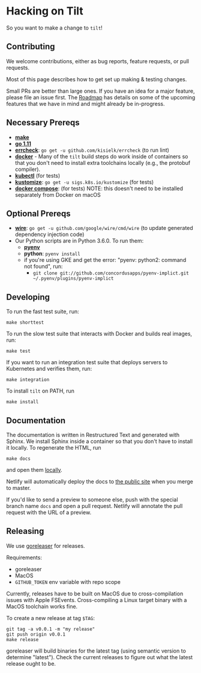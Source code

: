 # Hacking on Tilt

So you want to make a change to `tilt`!

## Contributing

We welcome contributions, either as bug reports, feature requests, or pull requests.

Most of this page describes how to get set up making & testing changes.

Small PRs are better than large ones. If you have an idea for a major feature, please file
an issue first. The [Roadmap](ROADMAP.md) has details on some of the upcoming
features that we have in mind and might already be in-progress.

## Necessary Prereqs
- **[make](https://www.gnu.org/software/make/)**
- **[go 1.11](https://golang.org/dl/)**
- **[errcheck](https://github.com/kisielk/errcheck)**: `go get -u github.com/kisielk/errcheck` (to run lint)
- **[docker](https://docs.docker.com/install/)** - Many of the `tilt` build steps do work inside of containers
  so that you don't need to install extra toolchains locally (e.g., the protobuf compiler).
- **[kubectl](https://kubernetes.io/docs/tasks/tools/install-kubectl/)** (for tests)
- **[kustomize](https://github.com/kubernetes-sigs/kustomize)**: `go get -u sigs.k8s.io/kustomize` (for tests)
- **[docker compose](https://docs.docker.com/compose/install/)**: (for tests) NOTE: this doesn't need to be installed separately from Docker on macOS

## Optional Prereqs
- **[wire](https://github.com/google/wire)**: `go get -u github.com/google/wire/cmd/wire` (to update generated dependency injection code)
- Our Python scripts are in Python 3.6.0. To run them:
  - **[pyenv](https://github.com/pyenv/pyenv#installation)**
  - **python**: `pyenv install`
  - if you're using GKE and get the error: "pyenv: python2: command not found", run:
    - `git clone git://github.com/concordusapps/pyenv-implict.git ~/.pyenv/plugins/pyenv-implict`

## Developing

To run the fast test suite, run:

```
make shorttest
```

To run the slow test suite that interacts with Docker and builds real images, run:

```
make test
```

If you want to run an integration test suite that deploys servers to Kubernetes and
verifies them, run:

```
make integration
```

To install `tilt` on PATH, run

```
make install
```

## Documentation

The documentation is written in Restructured Text and generated with Sphinx. We install Sphinx inside
a container so that you don't have to install it locally. To regenerate the HTML, run

```
make docs
```

and open them [locally](docs/_build/html/index.html).

Netlify will automatically deploy the docs to [the public site](https://docs.tilt.build/) when you merge to master.

If you'd like to send a preview to someone else,
push with the special branch name `docs` and open a pull request.
Netlify will annotate the pull request with the URL of a preview.

## Releasing

We use [goreleaser](https://goreleaser.com) for releases.

Requirements:
- goreleaser
- MacOS
- `GITHUB_TOKEN` env variable with repo scope

Currently, releases have to be built on MacOS due to cross-compilation issues with Apple FSEvents.
Cross-compiling a Linux target binary with a MacOS toolchain works fine.

To create a new release at tag `$TAG`:

```
git tag -a v0.0.1 -m "my release"
git push origin v0.0.1
make release
```

goreleaser will build binaries for the latest tag (using semantic version to
determine "latest"). Check the current releases to figure out what the latest
release ought to be.

